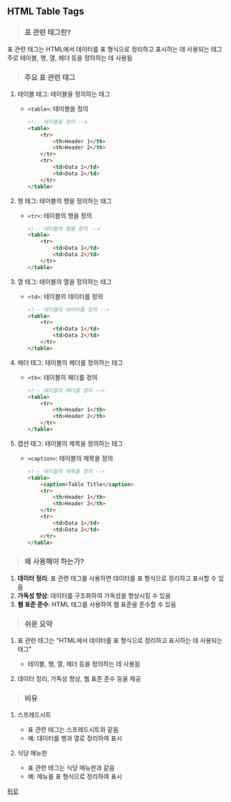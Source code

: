 ## HTML Table Tags
> ### 표 관련 태그란?
표 관련 태그는 HTML에서 데이터를 표 형식으로 정리하고 표시하는 데 사용되는 태그</br>
주로 테이블, 행, 열, 헤더 등을 정의하는 데 사용됨

> ### 주요 표 관련 태그
1. 테이블 태그: 테이블을 정의하는 태그
    - `<table>`: 테이블을 정의
        ```html
        <!-- 테이블을 정의 -->
        <table>
            <tr>
                <th>Header 1</th>
                <th>Header 2</th>
            </tr>
            <tr>
                <td>Data 1</td>
                <td>Data 2</td>
            </tr>
        </table>
        ```

2. 행 태그: 테이블의 행을 정의하는 태그
    - `<tr>`: 테이블의 행을 정의
        ```html
        <!-- 테이블의 행을 정의 -->
        <table>
            <tr>
                <td>Data 1</td>
                <td>Data 2</td>
            </tr>
        </table>
        ```

3. 열 태그: 테이블의 열을 정의하는 태그
    - `<td>`: 테이블의 데이터를 정의
        ```html
        <!-- 테이블의 데이터를 정의 -->
        <table>
            <tr>
                <td>Data 1</td>
                <td>Data 2</td>
            </tr>
        </table>
        ```

4. 헤더 태그: 테이블의 헤더를 정의하는 태그
    - `<th>`: 테이블의 헤더를 정의
        ```html
        <!-- 테이블의 헤더를 정의 -->
        <table>
            <tr>
                <th>Header 1</th>
                <th>Header 2</th>
            </tr>
        </table>
        ```

5. 캡션 태그: 테이블의 제목을 정의하는 태그
    - `<caption>`: 테이블의 제목을 정의
        ```html
        <!-- 테이블의 제목을 정의 -->
        <table>
            <caption>Table Title</caption>
            <tr>
                <th>Header 1</th>
                <th>Header 2</th>
            </tr>
            <tr>
                <td>Data 1</td>
                <td>Data 2</td>
            </tr>
        </table>
        ```

> ### 왜 사용해야 하는가?
1. **데이터 정리**: 표 관련 태그를 사용하면 데이터를 표 형식으로 정리하고 표시할 수 있음
2. **가독성 향상**: 데이터를 구조화하여 가독성을 향상시킬 수 있음
3. **웹 표준 준수**: HTML 태그를 사용하여 웹 표준을 준수할 수 있음

> ### 쉬운 요약
1. 표 관련 태그는 "HTML에서 데이터를 표 형식으로 정리하고 표시하는 데 사용되는 태그"
    - 테이블, 행, 열, 헤더 등을 정의하는 데 사용됨

2. 데이터 정리, 가독성 향상, 웹 표준 준수 등을 제공

> ### 비유
1. 스프레드시트
    - 표 관련 태그는 스프레드시트와 같음
    - 예: 데이터를 행과 열로 정리하여 표시

2. 식당 메뉴판
    - 표 관련 태그는 식당 메뉴판과 같음
    - 예: 메뉴를 표 형식으로 정리하여 표시

[뒤로](html.md)
